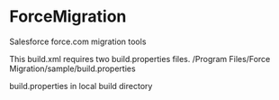 # ForceMigration
Salesforce force.com migration tools

This build.xml requires two build.properties files.
/Program Files/Force Migration/sample/build.properties

build.properties in local build directory
